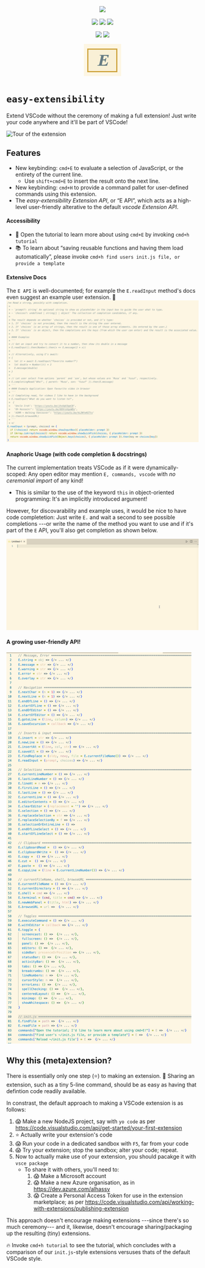 <div align="center">

<!-- logo=Gnu-Emacs  ~~~ a nice big `E` ;-) !-->
<a href="https://marketplace.visualstudio.com/items?itemName=alhassy.easy-extensibility"><img src="https://img.shields.io/badge/easy--extensibility-1.2.6-informational?logo=javascript"></a>

<span>
<a href="https://www.gnu.org/licenses/gpl-3.0.en.html"><img src="https://img.shields.io/badge/license-GNU_3-informational?logo=read-the-docs"></a>
<a href="https://github.com/alhassy/easy-extensibility/blob/main/extension.js#L3"><img src="https://img.shields.io/badge/documentation-JsDocs-success?logo=read-the-docs"></a>
<a href="https://github.com/alhassy/easy-extensibility/issues"><img src="https://img.shields.io/badge/contributions-welcome-green?logo=nil"></a>
</span>

<a href="https://alhassy.github.io/"><img src="https://img.shields.io/badge/author-musa_al--hassy-purple?logo=nintendo-3ds"></a>
<a href="https://www.buymeacoffee.com/alhassy"><img src="https://img.shields.io/badge/-buy_me_a%C2%A0coffee-gray?logo=buy-me-a-coffee"></a>

![Logo](graphics/logo.png)
</div>

#  `easy-extensibility`

Extend VSCode without the ceremony of making a full extension! Just write your code anywhere and it'll be part of VSCode!

![Tour of the extension](graphics/welcome.gif)

## Features


- New keybinding: `cmd+E` to evaluate a selection of JavaScript, or the entirety of the current line.
  <!-- + Results are echoed in a notification, in the lower-right. Redefine `E.internal.echoFunction` to change the style. -->
  +  Use `shift+cmd+E` to insert the result onto the next line.
- New keybinding: `cmd+H` to provide a command pallet for user-defined commands using this extension.
  <!-- + Use `shift+cmd+H` to pass a so-called *prefix argument*. -->
- The *easy-extensibility Extension API*, or “E API”, which acts as a high-level user-friendly alterative to the default *vscode Extension API*.

#### Accessibility
- 🚴 Open the tutorial to learn more about using `cmd+E` by invoking `cmd+h tutorial`
- 📚 To learn about “saving reusable functions and having them load automatically”, please invoke `cmd+h find users init.js file, or provide a template`

#### Extensive Docs
The `E API` is well-documented; for example the `E.readInput` method's docs even suggest an example user extension. 🚀
![Extensive Docs](graphics/extensive-docs.png)

#### Anaphoric Usage (with code completion & docstrings)

The current implementation treats VSCode  as if it were dynamically-scoped: Any open editor may mention `E, commands, vscode` with *no ceremonial import* of any kind!
- This is similar to the use of the keyword `this` in object-oriented programming: It's an implicitly introduced argument!

However, for discovarability and example uses, it would be nice
to have code completetion: Just write `E.` and wait a second to
see possible completions ---or write the name of the method you
want to use and if it's part of the `E` API, you'll also get completion as shown below.

![Code completetion with docstrings](graphics/completion.gif)


#### A growing user-friendly API!
![Growing API](graphics/api.png)
## Why this (meta)extension?

<!-- Describe specific features of your extension including screenshots of your extension in action. Image paths are relative to this README file.

For example if there is an image subfolder under your extension project workspace:

\!\[feature X\]\(images/feature-x.png\)

> Tip: Many popular extensions utilize animations. This is an excellent way to show off your extension! We recommend short, focused animations that are easy to follow. -->

There is essentially only one step (⭐) to making an extension.
🤗 Sharing an extension, such as a tiny 5-line command, should be as easy as having that defintion code readily available.

In constrast, the default approach to making a VSCode extension is as follows:
1. 😱 Make a new NodeJS project, say with `yo code` as per https://code.visualstudio.com/api/get-started/your-first-extension
2. ⭐ Actually write your extension's code
3. 😱 Run your code in a dedicated sandbox with `F5`, far from your code
4. 😱 Try your extension; stop the sandbox; alter your code; repeat.
5. Now to actually make use of your extension, you should pacakge it with `vsce package`
   - To share it with others, you'll need to:
      1. 😱 Make a Microsoft account
      2. 😱 Make a new Azure organisation, as in https://dev.azure.com/alhassy
      3. 😱 Create a Personal Access Token for use in the extension marketplace; as per https://code.visualstudio.com/api/working-with-extensions/publishing-extension

This approach doesn't encourage making extensions ---since there's so much ceremony--- and it, likewise, doesn't encourage sharing/packaging up the resulting (tiny) extensions.

🔥 Invoke  `cmd+h tutorial` to see the tutorial, which
concludes with a comparison of our
 `init.js`-style extensions
 versuses thats of the default VSCode style.

<!-- ## Development

0. `cd ~; git clone https://github.com/alhassy/easy-extensibility`
0. `cd ~/easy-extensibility; npm ci`
1. `code ~/easy-extensibility`
2. `F5`
3. Open a new `~/scratch.js` file
4. Enter some JavaScript, such as `2 + 4`, then press `cmd+e` to see its resulting evaluation.
5. Now enter more interesting code that *alters the look and feel of VSCode*, such as
   `E.toggle.linenumbers()` and press `cmd+e` to execute it and see things change! -->
<!-- 3. In the new VSCode instance, `Cmd+Shift+P` then `Hello World` to see things run.
 -->

<!-- ## TODO Requirements

If you have any requirements or dependencies, add a section describing those and how to install and configure them.
 -->

<!-- ## TODO Extension Settings

Include if your extension adds any VS Code settings through the `contributes.configuration` extension point.

For example:

This extension contributes the following settings:

* `myExtension.enable`: enable/disable this extension
* `myExtension.thing`: set to `blah` to do something

## TODO Known Issues

Calling out known issues can help limit users opening duplicate issues against your extension.
 -->
<!-- ## TODO Release Notes

<!-- Users appreciate release notes as you update your extension.

All notable changes to the "easy-extensibility" extension will be documented in this file.

Check [Keep a Changelog](http://keepachangelog.com/) for recommendations on how to structure this file.

### 0.0.1 Hello, World!

Initial release; provides the `Hello World` command from the `cmd+shift+P` pallet.

### 1.1.1 Next, finish drawing the rest of the owl!

- New keybinding: `cmd+E` to evaluate a selection of JavaScript, or the entirety of the current line.
- New keybinding: `cmd+H` to provide a command pallet for user-defined commands using this extension.
- The *easy-extensibility Extension API*, or “E API”, which acts as a high-level user-friendly alterative to the default *vscode Extension API*.

Also,
- To learn about “saving reusable functions and having them load automatically”, please invoke `cmd+h find users init.js file, or provide a template`
- Open the tutorial to learn more about using `cmd+E` by invoking `cmd+h tutorial`

### 1.1.2 Minor typo fixes
 -->
